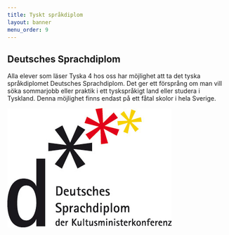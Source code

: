 ```yaml
---
title: Tyskt språkdiplom
layout: banner
menu_order: 9
---
```


## Deutsches Sprachdiplom
Alla elever som läser Tyska 4 hos oss har möjlighet att ta det tyska språkdiplomet Deutsches Sprachdiplom. Det ger ett försprång om man vill söka sommarjobb eller praktik i ett tyskspråkigt land eller studera i Tyskland. Denna möjlighet finns endast på ett fåtal skolor i hela Sverige. 

<img src="/assets/tysklogga.png" alt="Tysklogga" width="374" height="271">
